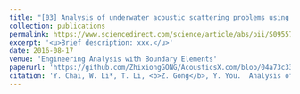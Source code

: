```yaml
---
title: "[03] Analysis of underwater acoustic scattering problems using stable node-based smoothed finite element method"
collection: publications
permalink: https://www.sciencedirect.com/science/article/abs/pii/S0955799716302077
excerpt: '<u>Brief description: xxx.</u>'
date: 2016-08-17
venue: 'Engineering Analysis with Boundary Elements'
paperurl: 'https://github.com/ZhixiongGONG/AcousticsX.com/blob/04a73c33006190ff5d374454d0bf26b76df6ed25/files/Journal_C01_2016EABE.pdf'
citation: 'Y. Chai, W. Li*, T. Li, <b>Z. Gong</b>, Y. You.  Analysis of underwater acoustic scattering problems using stable node-based smoothed finite element method. <i>Engineering Analysis with Boundary Elements</i> 72, 27-41, (2016).'
---
```


